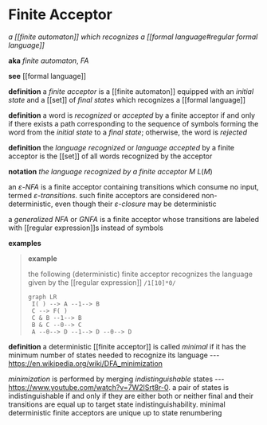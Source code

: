 # Finite Acceptor

_a [[finite automaton]] which recognizes a [[formal language#regular formal language]]_

**aka** _finite automaton_, _FA_

**see** [[formal language]]

**definition** a _finite acceptor_ is a [[finite automaton]] equipped with an _initial state_ and a [[set]] of _final states_ which recognizes a [[formal language]]

**definition** a word is _recognized_ or _accepted_ by a finite acceptor if and only if there exists a path corresponding to the sequence of symbols forming the word from the _initial state_ to a _final state_; otherwise, the word is _rejected_

**definition** the _language recognized_ or _language accepted_ by a finite acceptor is the [[set]] of all words recognized by the acceptor

**notation** _the language recognized by a finite acceptor $M$_ $L(M)$

an _ε-NFA_ is a finite acceptor containing transitions which consume no input, termed _ε-transitions_. such finite acceptors are considered non-deterministic, even though their _ε-closure_ may be deterministic

a _generalized NFA_ or _GNFA_ is a finite acceptor whose transitions are labeled with [[regular expression]]s instead of symbols

**examples**

> **example**
>
> the following (deterministic) finite acceptor recognizes the language given by the [[regular expression]] `/1[10]*0/`
>
> ```mermaid
> graph LR
>  I( ) --> A --1--> B
>  C --> F( )
>  C & B --1--> B
>  B & C --0--> C
>  A --0--> D --1--> D --0--> D
> ```

**definition** a deterministic [[finite acceptor]] is called _minimal_ if it has the minimum number of states needed to recognize its language --- <https://en.wikipedia.org/wiki/DFA_minimization>

_minimization_ is performed by merging _indistinguishable_ states --- <https://www.youtube.com/watch?v=7W2lSrt8r-0>. a pair of states is indistinguishable if and only if they are either both or neither final and their transitions are equal up to target state indistinguishability. minimal deterministic finite acceptors are unique up to state renumbering
